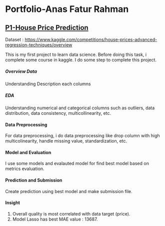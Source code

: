 # Portfolio-Anas Fatur Rahman

## [P1-House Price Prediction](https://github.com/Anas-23/Portfolio/blob/main/P1-House%20pricing.ipynb)
Dataset : https://www.kaggle.com/competitions/house-prices-advanced-regression-techniques/overview

This is my first project to learn data science. Before doing this task, i complete some course in kaggle. I do some step to complete this project.
##### Overview Data
Understanding Description each columns
##### EDA
Understanding numerical and categorical columns such as outliers, data distribution, data consistency, multicollinearity, etc.
#### Data Preprocessing
For data preprocessing, i do data preprocessing like drop column with high multicolinearity, handle missing value, standardization, etc.
#### Model and Evaluation
I use some models and evalauted model for find best model based on metrics evaluation.
#### Prediction and Submission
Create prediction using best model and make submission file.

#### Insight
1. Overall quality is most correlated with data target (price).
2. Model Lasso has best MAE value : 13687.
